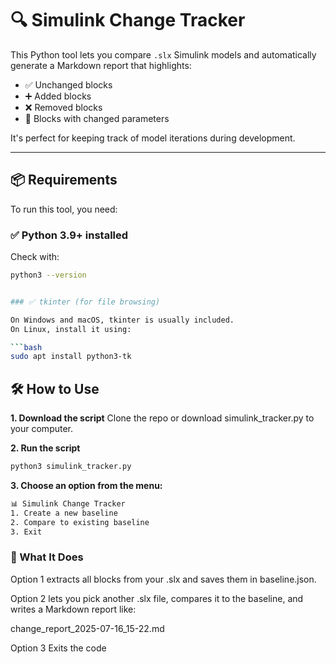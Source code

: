 # 🔍 Simulink Change Tracker

This Python tool lets you compare `.slx` Simulink models and automatically generate a Markdown report that highlights:
- ✅ Unchanged blocks
- ➕ Added blocks
- ❌ Removed blocks
- 🔁 Blocks with changed parameters

It's perfect for keeping track of model iterations during development.

---

## 📦 Requirements

To run this tool, you need:

### ✅ Python 3.9+ installed

Check with:
```bash
python3 --version


### ✅ tkinter (for file browsing)

On Windows and macOS, tkinter is usually included.
On Linux, install it using:

```bash
sudo apt install python3-tk
```

## 🛠️ How to Use

**1. Download the script**
Clone the repo or download simulink_tracker.py to your computer.

**2. Run the script**
  ```bash
  python3 simulink_tracker.py
  ```

**3. Choose an option from the menu:**
  ```bash
  📊 Simulink Change Tracker
  1. Create a new baseline
  2. Compare to existing baseline
  3. Exit
  ```

### 📁 What It Does
Option 1 extracts all blocks from your .slx and saves them in baseline.json.

Option 2 lets you pick another .slx file, compares it to the baseline, and writes a Markdown report like:

change_report_2025-07-16_15-22.md

Option 3 Exits the code


